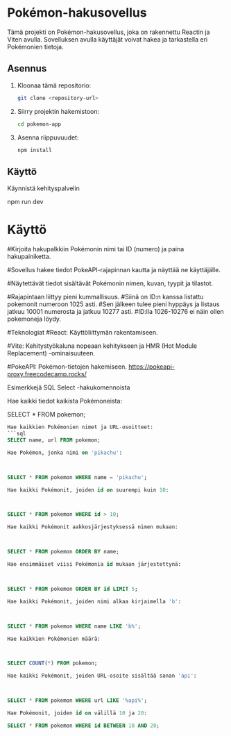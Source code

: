 # Pokémon-hakusovellus

Tämä projekti on Pokémon-hakusovellus, joka on rakennettu Reactin ja Viten avulla. Sovelluksen avulla käyttäjät voivat hakea ja tarkastella eri Pokémonien tietoja.

## Asennus

1. Kloonaa tämä repositorio:
   ```sh
   git clone <repository-url>

   ```
2. Siirry projektin hakemistoon:
   ```sh
   cd pokemon-app
   ```
3. Asenna riippuvuudet:
   ```sh
   npm install
   ```

## Käyttö

Käynnistä kehityspalvelin

npm run dev


# Käyttö

#Kirjoita hakupalkkiin Pokémonin nimi tai ID (numero) ja paina hakupainiketta.

#Sovellus hakee tiedot PokeAPI-rajapinnan kautta ja näyttää ne käyttäjälle.

#Näytettävät tiedot sisältävät Pokémonin nimen, kuvan, tyypit ja tilastot.

#Rajapintaan liittyy pieni kummallisuus. 
#Siinä on ID:n kanssa listattu pokemonit numeroon 1025 asti. 
#Sen jälkeen tulee pieni hyppäys ja listaus jatkuu 10001 numerosta ja jatkuu 10277 asti. 
#ID:lla 1026-10276 ei näin ollen pokemoneja löydy.

#Teknologiat
#React: Käyttöliittymän rakentamiseen.

#Vite: Kehitystyökaluna nopeaan kehitykseen ja HMR (Hot Module Replacement) -ominaisuuteen.

#PokeAPI: Pokémon-tietojen hakemiseen. https://pokeapi-proxy.freecodecamp.rocks/

Esimerkkejä SQL Select -hakukomennoista

Hae kaikki tiedot kaikista Pokémoneista:



SELECT * FROM pokemon;
```sql
Hae kaikkien Pokémonien nimet ja URL-osoitteet:
```sql
SELECT name, url FROM pokemon;

Hae Pokémon, jonka nimi on 'pikachu':



SELECT * FROM pokemon WHERE name = 'pikachu';

Hae kaikki Pokémonit, joiden id on suurempi kuin 10:



SELECT * FROM pokemon WHERE id > 10;

Hae kaikki Pokémonit aakkosjärjestyksessä nimen mukaan:



SELECT * FROM pokemon ORDER BY name;

Hae ensimmäiset viisi Pokémonia id mukaan järjestettynä:



SELECT * FROM pokemon ORDER BY id LIMIT 5;

Hae kaikki Pokémonit, joiden nimi alkaa kirjaimella 'b':



SELECT * FROM pokemon WHERE name LIKE 'b%';

Hae kaikkien Pokémonien määrä:



SELECT COUNT(*) FROM pokemon;

Hae kaikki Pokémonit, joiden URL-osoite sisältää sanan 'api':



SELECT * FROM pokemon WHERE url LIKE '%api%';

Hae Pokémonit, joiden id on välillä 10 ja 20:

SELECT * FROM pokemon WHERE id BETWEEN 10 AND 20;

